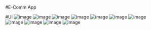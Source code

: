 #E-Comm App





#UI
![image](https://github.com/user-attachments/assets/e073240b-047f-42b3-8dd7-ee096b4bef85)
![image](https://github.com/user-attachments/assets/93f80929-0e05-4bd7-a59d-9d81337f58f5)
![image](https://github.com/user-attachments/assets/0c0fc3b8-34a3-44fa-80ee-de85b10973f4)
![image](https://github.com/user-attachments/assets/f1efc6c7-3db8-4bf6-9d23-b0951f52fb1b)
![image](https://github.com/user-attachments/assets/bbcc82b3-0bbd-4c3c-96d2-23aa97d89647)
![image](https://github.com/user-attachments/assets/ae2e8bc6-d538-4417-ae42-198e029dc634)
![image](https://github.com/user-attachments/assets/5f0c90f0-c3d7-4ca9-89ed-ef50db1a8ce1)
![image](https://github.com/user-attachments/assets/15a90d6c-d22c-4d99-832b-97a2bacbe868)
![image](https://github.com/user-attachments/assets/56d957fa-4e86-4507-9185-4ae41c6025f3)
![image](https://github.com/user-attachments/assets/51c80f72-a527-4b08-aa38-93a67c49385c)
![image](https://github.com/user-attachments/assets/79e90729-45c8-4933-bdcc-434a42b90ee1)
